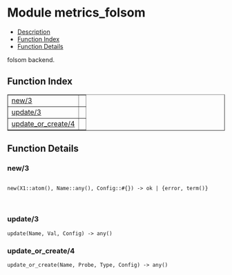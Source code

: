 

# Module metrics_folsom #
* [Description](#description)
* [Function Index](#index)
* [Function Details](#functions)

folsom backend.

<a name="index"></a>

## Function Index ##


<table width="100%" border="1" cellspacing="0" cellpadding="2" summary="function index"><tr><td valign="top"><a href="#new-3">new/3</a></td><td></td></tr><tr><td valign="top"><a href="#update-3">update/3</a></td><td></td></tr><tr><td valign="top"><a href="#update_or_create-4">update_or_create/4</a></td><td></td></tr></table>


<a name="functions"></a>

## Function Details ##

<a name="new-3"></a>

### new/3 ###

<pre><code>
new(X1::atom(), Name::any(), Config::#{}) -&gt; ok | {error, term()}
</code></pre>
<br />

<a name="update-3"></a>

### update/3 ###

`update(Name, Val, Config) -> any()`

<a name="update_or_create-4"></a>

### update_or_create/4 ###

`update_or_create(Name, Probe, Type, Config) -> any()`

